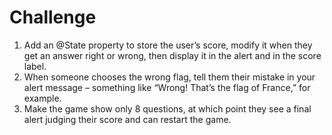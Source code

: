 # Challenge

1. Add an @State property to store the user’s score, modify it when they get an answer right or wrong,
 then display it in the alert and in the score label.
2. When someone chooses the wrong flag, tell them their mistake in your alert message – something like
 “Wrong! That’s the flag of France,” for example.
3. Make the game show only 8 questions, at which point they see a final alert judging their score and can restart the game.
